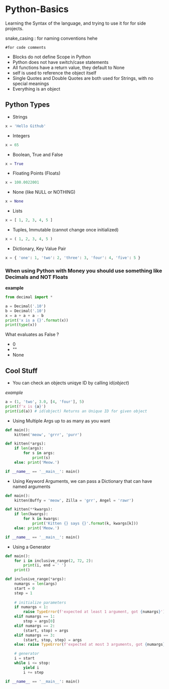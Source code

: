 # Python-Basics

Learning the Syntax of the language, and trying to use it for for side projects.

snake_casing : for naming conventions hehe

```#for code comments```

- Blocks do not define Scope in Python
- Python does not have switch/case statements
- All functions have a return value, they default to None
- self is used to reference the object itself
- Single Quotes and Double Quotes are both used for Strings, with no special meanings
- Everything is an object

## Python Types

- Strings
```Python
x = 'Hello Github'
```

- Integers
```Python
x = 65
```

- Boolean, True and False
```Python
x = True
```

- Floating Points (Floats)
```Python
x = 100.0022001
```

- None (like NULL or NOTHING)
```Python
x = None
```
- Lists
```Python
x = [ 1, 2, 3, 4, 5 ]
```

- Tuples, Immutable (cannot change once initialized)
```Python
x = ( 1, 2, 3, 4, 5 )
```

- Dictionary, Key Value Pair
```Python
x = { 'one': 1, 'two': 2, 'three': 3, 'four': 4, 'five': 5 }
```

### When using Python with Money you should use something like Decimals and NOT Floats

**example**
```Python
from decimal import *

a = Decimal('.10')
b = Decimal('.10')
x = a + a + a - b
print('x is a {}'.format(x))
print(type(x))
```

What evaluates as False ?

- 0
- ""
- None


## Cool Stuff

- You can check an objects uniqye ID by calling id(*object*)

*example*
```Python
a = (1, 'two', 3.0, [4, 'four'], 5)
print(f'x is {a}')
print(id(a)) # id(object) Returns an Unique ID for given object
```

- Using Multiple Args up to as many as you want

```Python
def main():
    kitten('meow', 'grrr', 'purr')

def kitten(*args):
    if len(args):
        for s in args:
            print(s)
    else: print('Meow.')

if __name__ == '__main__': main()
```

- Using Keyword Arguments, we can pass a Dictionary that can have named arguments

```Python
def main():
    kitten(Buffy = 'meow', Zilla = 'grr', Angel = 'rawr')

def kitten(**kwargs):
    if len(kwargs):
        for k in kwargs:
            print('Kitten {} says {}'.format(k, kwargs[k]))
    else: print('Meow.')

if __name__ == '__main__': main()
```

- Using a Generator

```Python
def main():
    for i in inclusive_range(2, 72, 2):
        print(i, end = ' ')
    print()

def inclusive_range(*args):
    numargs = len(args)
    start = 0
    step = 1
    
    # initialize parameters
    if numargs < 1:
        raise TypeError(f'expected at least 1 argument, got {numargs}')
    elif numargs == 1:
        stop = args[0]
    elif numargs == 2:
        (start, stop) = args
    elif numargs == 3:
        (start, stop, step) = args
    else: raise TypeError(f'expected at most 3 arguments, got {numargs}')

    # generator
    i = start
    while i <= stop:
        yield i
        i += step

if __name__ == '__main__': main()
```

